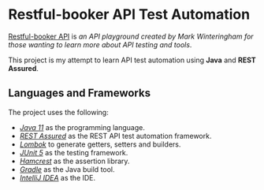 # Restful-booker API Test Automation

[Restful-booker API](https://restful-booker.herokuapp.com/) is *an API playground created by Mark Winteringham for those wanting to learn more about API testing and tools*.

This project is my attempt to learn API test automation using **Java** and **REST Assured**.

## Languages and Frameworks

The project uses the following:

- *[Java 11](https://openjdk.org/projects/jdk/11/)* as the programming language.
- *[REST Assured](https://rest-assured.io/)* as the REST API test automation framework.
- *[Lombok](https://projectlombok.org/)* to generate getters, setters and builders.
- *[JUnit 5](https://junit.org/junit5/)* as the testing framework.
- *[Hamcrest](http://hamcrest.org/JavaHamcrest/)* as the assertion library. 
- *[Gradle](https://gradle.org/)* as the Java build tool.
- *[IntelliJ IDEA](https://www.jetbrains.com/idea/)* as the IDE.